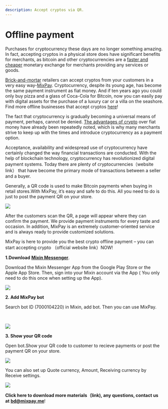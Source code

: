 ```yaml
---
description: Accept cryptos via QR.
---
```


# Offline payment

Purchases for cryptocurrency these days are no longer something amazing. In fact, accepting cryptos in a physical store does have significant benefits for merchants, as bitcoin and other cryptocurrencies are a [faster and cheaper](benefits.md) monetary exchange for merchants providing any services or goods.&#x20;

[Brick-and-mortar](https://www.investopedia.com/terms/b/brickandmortar.asp#toc-what-is-brick-and-mortar) retailers can accept cryptos from your customers in a very easy way-[MixPay](../../about-us/more-about-mixpay.md). Cryptocurrency, despite its young age, has become the same payment instrument as fiat money. And if ten years ago you could only buy pizza and a glass of Coca-Cola for Bitcoin, now you can easily pay with digital assets for the purchase of a luxury car or a villa on the seashore. Find more offline businesses that accept cryptos [here](offline-businesses-that-accept-cryptos.md)!&#x20;

The fact that cryptocurrency is gradually becoming a universal means of payment, perhaps, cannot be denied. [The advantages of crypto](advantages-of-payments-in-cryptocurrency.md) over fiat money have already been repeatedly noted, which is why many merchants strive to keep up with the times and introduce cryptocurrency as a payment option.

Acceptance, availability and widespread use of cryptocurrency have certainly changed the way financial transactions are conducted. With the help of blockchain technology, cryptocurrency has revolutionized digital payment systems. Today there are plenty of cryptocurrencies（website link） that have become the primary mode of transactions between a seller and a buyer.&#x20;

Generally, a QR code is used to make Bitcoin payments when buying in retail stores.With MixPay, it’s easy and safe to do this. All you need to do is just to post the payment QR on your store.&#x20;

![](https://s2.loli.net/2022/02/14/LVKuoknsjS7MNIR.png)

After the customers scan the QR, a page will appear where they can confirm the payment. We provide payment instruments for every taste and occasion. In addition, MixPay is an extremely customer-oriented service and is always ready to provide customized solutions.&#x20;

MixPay is here to provide you the best crypto offline payment – you can start accepting crypto （official  website link）NOW!

**1.Download** [**Mixin Messenger**](https://mixin.one/messenger).

Download the Mixin Messenger App from the Google Play Store or the Apple App Store. Then, sign into your Mixin account via the App ( You only need to do this once when setting up the App).​​

![](https://s2.loli.net/2022/02/14/I2CWTiKoUOEMGan.png)

**2. Add MixPay bot**

Search bot ID (7000104220) in Mixin, add bot. Then you can use MixPay.

​​

![](https://s2.loli.net/2022/02/14/QSdzCZe53iDuhPp.png)

**3. Show your QR code**

Open bot.Show your QR code to customer to recieve payments or post the payment QR on your store.&#x20;

![](https://s2.loli.net/2022/02/14/ODXyrU1TBxSLYMN.png)

You can also set up Quote currency, Amount, Receiving currency by Receive settings.



![](https://s2.loli.net/2022/02/14/W3YLHE6KhgD8ItO.png)

**Click here to download more materials（link), any questions, contact us at**    [**bd@mixpay.me**](mailto:bd@mixpay.me)!&#x20;
